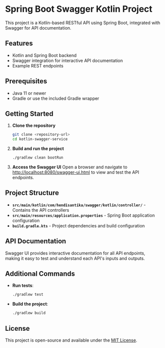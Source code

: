 
# Spring Boot Swagger Kotlin Project

This project is a Kotlin-based RESTful API using Spring Boot, integrated with Swagger for API documentation.

## Features
- Kotlin and Spring Boot backend
- Swagger integration for interactive API documentation
- Example REST endpoints

## Prerequisites
- Java 11 or newer
- Gradle or use the included Gradle wrapper

## Getting Started

1. **Clone the repository**
   ```bash
   git clone <repository-url>
   cd kotlin-swagger-service
   ```

2. **Build and run the project**
   ```bash
   ./gradlew clean bootRun
   ```

3. **Access the Swagger UI**
   Open a browser and navigate to [http://localhost:8080/swagger-ui.html](http://localhost:8080/swagger-ui.html) to view and test the API endpoints.

## Project Structure
- **`src/main/kotlin/com/hendisantika/swagger/kotlin/controller/`** - Contains the API controllers
- **`src/main/resources/application.properties`** - Spring Boot application configuration
- **`build.gradle.kts`** - Project dependencies and build configuration

## API Documentation
Swagger UI provides interactive documentation for all API endpoints, making it easy to test and understand each API's inputs and outputs.

## Additional Commands
- **Run tests**:
  ```bash
  ./gradlew test
  ```
  
- **Build the project**:
  ```bash
  ./gradlew build
  ```

## License
This project is open-source and available under the [MIT License](LICENSE).
